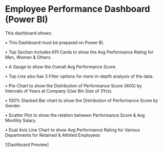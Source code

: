 # Employee Performance Dashboard (Power BI)

This dashboard shows:

• This Dashboard must be prepared on Power BI.

• Top Section includes KPI Cards to show the Avg Performance Rating for Men, Women & Others.

• A Gauge to show the Overall Avg Performance Score.

• Top Line also has 3 Filter options for more in-depth analysis of the data.

• Pie-Chart to show the Distribution of Performance Score (AVG) by Intervals of Years at Company
(Use Bin Size of 3Yrs).

• 100% Stacked Bar chart to show the Distribution of Performance Score by Gender.

• Scatter Plot to show the relation between Performance Score & Avg Monthly Salary.

• Dual Axis Line Chart to show Avg Performance Rating for Various Departments for Retained &
Attrited Employees

![Dashboard Preview]

